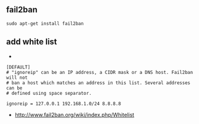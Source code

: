 ## fail2ban

```
sudo apt-get install fail2ban

```


## add white list


* 

```
[DEFAULT]
# "ignoreip" can be an IP address, a CIDR mask or a DNS host. Fail2ban will not                          
# ban a host which matches an address in this list. Several addresses can be                             
# defined using space separator.
                                                                         
ignoreip = 127.0.0.1 192.168.1.0/24 8.8.8.8

```

* <http://www.fail2ban.org/wiki/index.php/Whitelist>